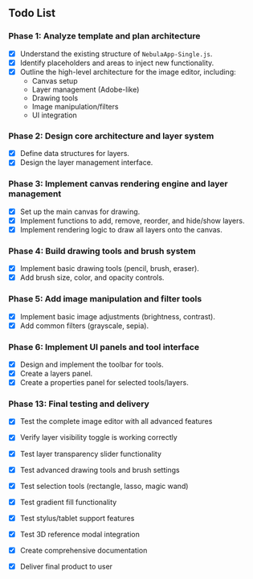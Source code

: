 ## Todo List

### Phase 1: Analyze template and plan architecture
- [x] Understand the existing structure of `NebulaApp-Single.js`.
- [x] Identify placeholders and areas to inject new functionality.
- [x] Outline the high-level architecture for the image editor, including:
    - Canvas setup
    - Layer management (Adobe-like)
    - Drawing tools
    - Image manipulation/filters
    - UI integration

### Phase 2: Design core architecture and layer system
- [x] Define data structures for layers.
- [x] Design the layer management interface.

### Phase 3: Implement canvas rendering engine and layer management
- [x] Set up the main canvas for drawing.
- [x] Implement functions to add, remove, reorder, and hide/show layers.
- [x] Implement rendering logic to draw all layers onto the canvas.

### Phase 4: Build drawing tools and brush system
- [x] Implement basic drawing tools (pencil, brush, eraser).
- [x] Add brush size, color, and opacity controls.

### Phase 5: Add image manipulation and filter tools
- [x] Implement basic image adjustments (brightness, contrast).
- [x] Add common filters (grayscale, sepia).

### Phase 6: Implement UI panels and tool interface
- [x] Design and implement the toolbar for tools.
- [x] Create a layers panel.
- [x] Create a properties panel for selected tools/layers.

### Phase 13: Final testing and delivery
- [x] Test the complete image editor with all advanced features
- [x] Verify layer visibility toggle is working correctly
- [x] Test layer transparency slider functionality
- [x] Test advanced drawing tools and brush settings
- [x] Test selection tools (rectangle, lasso, magic wand)
- [x] Test gradient fill functionality
- [x] Test stylus/tablet support features
- [x] Test 3D reference modal integration
- [x] Create comprehensive documentation
- [x] Deliver final product to user


